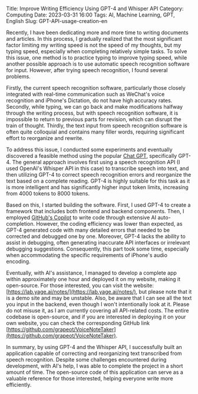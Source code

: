 Title: Improve Writing Efficiency Using GPT-4 and Whisper API
Category: Computing
Date: 2023-03-31 16:00
Tags: AI, Machine Learning, GPT, English
Slug: GPT-API-usage-creation-en

Recently, I have been dedicating more and more time to writing documents and articles. In this process, I gradually realized that the most significant factor limiting my writing speed is not the speed of my thoughts, but my typing speed, especially when completing relatively simple tasks. To solve this issue, one method is to practice typing to improve typing speed, while another possible approach is to use automatic speech recognition software for input. However, after trying speech recognition, I found several problems.

Firstly, the current speech recognition software, particularly those closely integrated with real-time communication such as WeChat's voice recognition and iPhone's Dictation, do not have high accuracy rates. Secondly, while typing, we can go back and make modifications halfway through the writing process, but with speech recognition software, it is impossible to return to previous parts for revision, which can disrupt the train of thought. Thirdly, the text input from speech recognition software is often quite colloquial and contains many filler words, requiring significant effort to reorganize and rewrite.

To address this issue, I conducted some experiments and eventually discovered a feasible method using the popular [Chat GPT](/GPT-scared-me-en.html), specifically GPT-4. The general approach involves first using a speech recognition API (I used OpenAI's Whisper API in this case) to transcribe speech into text, and then utilizing GPT-4 to correct speech recognition errors and reorganize the text based on a complete reading. GPT-4 is highly suitable for this task as it is more intelligent and has significantly higher input token limits, increasing from 4000 tokens to 8000 tokens.

Based on this, I started building the software. First, I used GPT-4 to create a framework that includes both frontend and backend components. Then, I employed [GitHub's Copilot](/ai-comment-oriented-programming-en.html) to write code through extensive AI auto-completion. However, the coding efficiency was lower than expected, as GPT-4 generated code with many detailed errors that needed to be corrected and debugged one by one. Moreover, GPT-4 lacks the ability to assist in debugging, often generating inaccurate API interfaces or irrelevant debugging suggestions. Consequently, this part took some time, especially when accommodating the specific requirements of iPhone's audio encoding.

Eventually, with AI's assistance, I managed to develop a complete app within approximately one hour and deployed it on my website, making it open-source. For those interested, you can visit the website: [https://lab.yage.ai/notes/](https://lab.yage.ai/notes/), but please note that it is a demo site and may be unstable. Also, be aware that I can see all the text you input in the backend, even though I won't intentionally look at it. Please do not misuse it, as I am currently covering all API-related costs. The entire codebase is open-source, and if you are interested in deploying it on your own website, you can check the corresponding GitHub link [https://github.com/grapeot/VoiceNoteTaker](https://github.com/grapeot/VoiceNoteTaker).

In summary, by using GPT-4 and the Whisper API, I successfully built an application capable of correcting and reorganizing text transcribed from speech recognition. Despite some challenges encountered during development, with AI's help, I was able to complete the project in a short amount of time. The open-source code of this application can serve as a valuable reference for those interested, helping everyone write more efficiently.